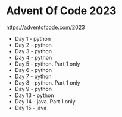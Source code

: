 # Advent Of Code 2023

https://adventofcode.com/2023

 - Day 1 - python
 - Day 2 - python
 - Day 3 - python
 - Day 4 - python
 - Day 5 - python. Part 1 only
 - Day 6 - python
 - Day 7 - python
 - Day 8 - python. Part 1 only
 - Day 9 - python
 - Day 13 - python
 - Day 14 - java.  Part 1 only
 - Day 15 - java
